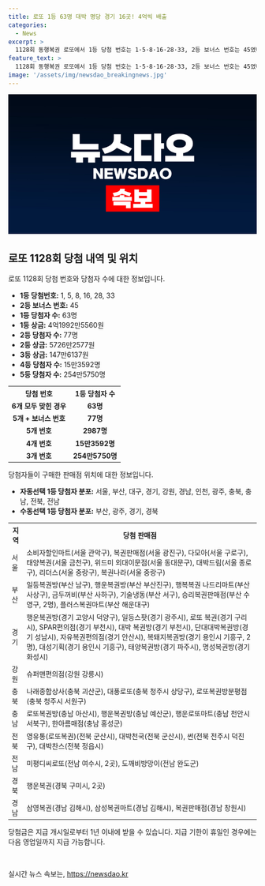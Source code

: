 ```yaml
---
title: 로또 1등 63명 대박 명당 경기 16곳! 4억씩 배출
categories:
  - News
excerpt: >
  1128회 동행복권 로또에서 1등 당첨 번호는 1·5·8·16·28·33, 2등 보너스 번호는 45였다. 1등 당첨자 63명 중 11명이 자동선택이었고, 당첨 금액은 각각 4억1992만5560원이다. 2등은 77명이 있어 5726만2577원을 수령하며, 3등과 4등도 수많은 당첨자가 나왔다. 전국 여러 곳의 판매점에서 1등이 나왔으며, 당첨금 지급 기한은 1년 이내다. (총 150자)
feature_text: >
  1128회 동행복권 로또에서 1등 당첨 번호는 1·5·8·16·28·33, 2등 보너스 번호는 45였다. 1등 당첨자 63명 중 11명이 자동선택이었고, 당첨 금액은 각각 4억1992만5560원이다. 2등은 77명이 있어 5726만2577원을 수령하며, 3등과 4등도 수많은 당첨자가 나왔다. 전국 여러 곳의 판매점에서 1등이 나왔으며, 당첨금 지급 기한은 1년 이내다. (총 150자)
image: '/assets/img/newsdao_breakingnews.jpg'
---
```


<p><img src="/assets/img/newsdao_breakingnews.jpg" alt="pcversion 속보" /></p>

<h2 data-ke-size="size26">로또 1128회 당첨 내역 및 위치</h2>

<p data-ke-size="size16">로또 1128회 당첨 번호와 당첨자 수에 대한 정보입니다.</p>

<ul>
  <li><strong>1등 당첨번호:</strong> 1, 5, 8, 16, 28, 33</li>
  <li><strong>2등 보너스 번호:</strong> 45</li>
  <li><strong>1등 당첨자 수:</strong> 63명</li>
  <li><strong>1등 상금:</strong> 4억1992만5560원</li>
  <li><strong>2등 당첨자 수:</strong> 77명</li>
  <li><strong>2등 상금:</strong> 5726만2577원</li>
  <li><strong>3등 상금:</strong> 147만6137원</li>
  <li><strong>4등 당첨자 수:</strong> 15만3592명</li>
  <li><strong>5등 당첨자 수:</strong> 254만5750명</li>
</ul>

<table>
  <tr>
    <th>당첨 번호</th>
    <th>1등 당첨자 수</th>
  </tr>
  <tr>
    <td style="text-align: center; height: 17px;"><b>6개 모두 맞힌 경우</b></td>
    <td style="text-align: center; height: 17px;"><b>63명</b></td>
  </tr>
  <tr>
    <td style="text-align: center; height: 17px;"><b>5개 + 보너스 번호</b></td>
    <td style="text-align: center; height: 17px;"><b>77명</b></td>
  </tr>
  <tr>
    <td style="text-align: center; height: 17px;"><b>5개 번호</b></td>
    <td style="text-align: center; height: 17px;"><b>2987명</b></td>
  </tr>
  <tr>
    <td style="text-align: center; height: 17px;"><b>4개 번호</b></td>
    <td style="text-align: center; height: 17px;"><b>15만3592명</b></td>
  </tr>
  <tr>
    <td style="text-align: center; height: 17px;"><b>3개 번호</b></td>
    <td style="text-align: center; height: 17px;"><b>254만5750명</b></td>
  </tr>
</table>

<p data-ke-size="size16">당첨자들이 구매한 판매점 위치에 대한 정보입니다.</p>

<ul>
  <li><strong>자동선택 1등 당첨자 분포:</strong> 서울, 부산, 대구, 경기, 강원, 경남, 인천, 광주, 충북, 충남, 전북, 전남</li>
  <li><strong>수동선택 1등 당첨자 분포:</strong> 부산, 광주, 경기, 경북</li>
</ul>

<table>
  <tr>
    <th>지역</th>
    <th>당첨 판매점</th>
  </tr>
  <tr>
    <td>서울</td>
    <td>소비자할인마트(서울 관악구), 복권판매점(서울 광진구), 다모아(서울 구로구), 태양복권(서울 금천구), 위드미 외대이문점(서울 동대문구), 대박드림(서울 종로구), 리더스(서울 중랑구), 복권나라(서울 중랑구)</td>
  </tr>
  <tr>
    <td>부산</td>
    <td>일등복권방(부산 남구), 행운복권방(부산 부산진구), 행복복권 나드리마트(부산 사상구), 금두꺼비(부산 사하구), 기술냉동(부산 서구), 승리복권판매점(부산 수영구, 2명), 플러스복권마트(부산 해운대구)</td>
  </tr>
  <tr>
    <td>경기</td>
    <td>행운복권방(경기 고양시 덕양구), 일등스팟(경기 광주시), 로또 복권(경기 구리시), SPAR편의점(경기 부천시), 대박 복권방(경기 부천시), 단대대박복권방(경기 성남시), 자유복권편의점(경기 안산시), 복돼지복권방(경기 용인시 기흥구, 2명), 대성기획(경기 용인시 기흥구), 태양복권방(경기 파주시), 명성복권방(경기 화성시)</td>
  </tr>
  <tr>
    <td>강원</td>
    <td>슈퍼맨편의점(강원 강릉시)</td>
  </tr>
  <tr>
    <td>충북</td>
    <td>나래종합상사(충북 괴산군), 대풍로또(충북 청주시 상당구), 로또복권방분평점(충북 청주시 서원구)</td>
  </tr>
  <tr>
    <td>충남</td>
    <td>로또복권방(충남 아산시), 행운복권방(충남 예산군), 행운로또마트(충남 천안시 서북구), 한아름매점(충남 홍성군)</td>
  </tr>
  <tr>
    <td>전북</td>
    <td>영유통(로또복권)(전북 군산시), 대박천국(전북 군산시), 썬(전북 전주시 덕진구), 대박찬스(전북 정읍시)</td>
  </tr>
  <tr>
    <td>전남</td>
    <td>미평디씨로또(전남 여수시, 2곳), 도깨비방망이(전남 완도군)</td>
  </tr>
  <tr>
    <td>경북</td>
    <td>행운복권(경북 구미시, 2곳)</td>
  </tr>
  <tr>
    <td>경남</td>
    <td>삼영복권(경남 김해시), 삼성복권마트(경남 김해시), 복권판매점(경남 창원시)</td>
  </tr>
</table>

<p data-ke-size="size16">당첨금은 지급 개시일로부터 1년 이내에 받을 수 있습니다. 지급 기한이 휴일인 경우에는 다음 영업일까지 지급 가능합니다.</p>

<p data-ke-size="size16">&nbsp;</p>
실시간 뉴스 속보는, <a href="https://newsdao.kr" rel="dofollow">https://newsdao.kr</a>


